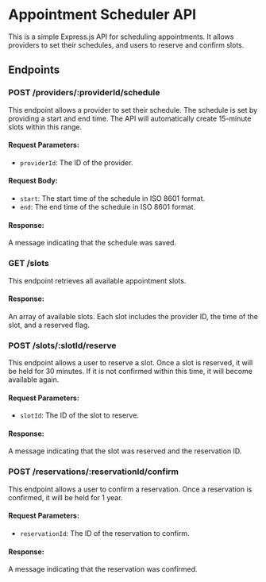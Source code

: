 # Appointment Scheduler API

This is a simple Express.js API for scheduling appointments. It allows providers to set their schedules, and users to reserve and confirm slots.

## Endpoints

### POST /providers/:providerId/schedule

This endpoint allows a provider to set their schedule. The schedule is set by providing a start and end time. The API will automatically create 15-minute slots within this range.

#### Request Parameters:

- `providerId`: The ID of the provider.

#### Request Body:

- `start`: The start time of the schedule in ISO 8601 format.
- `end`: The end time of the schedule in ISO 8601 format.

#### Response:

A message indicating that the schedule was saved.

### GET /slots

This endpoint retrieves all available appointment slots.

#### Response:

An array of available slots. Each slot includes the provider ID, the time of the slot, and a reserved flag.

### POST /slots/:slotId/reserve

This endpoint allows a user to reserve a slot. Once a slot is reserved, it will be held for 30 minutes. If it is not confirmed within this time, it will become available again.

#### Request Parameters:

- `slotId`: The ID of the slot to reserve.

#### Response:

A message indicating that the slot was reserved and the reservation ID.

### POST /reservations/:reservationId/confirm

This endpoint allows a user to confirm a reservation. Once a reservation is confirmed, it will be held for 1 year.

#### Request Parameters:

- `reservationId`: The ID of the reservation to confirm.

#### Response:

A message indicating that the reservation was confirmed.